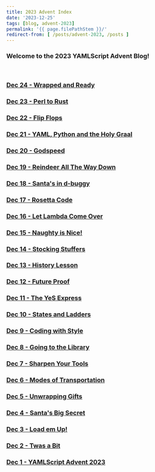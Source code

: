 ```yaml
---
title: 2023 Advent Index
date: '2023-12-25'
tags: [blog, advent-2023]
permalink: '{{ page.filePathStem }}/'
redirect-from: [ /posts/advent-2023, /posts ]
---
```


### Welcome to the 2023 YAMLScript Advent Blog!
<p>&nbsp;</p>

### [Dec 24 - Wrapped and Ready](/posts/advent-2023/dec-24)
### [Dec 23 - Perl to Rust](/posts/advent-2023/dec-23)
### [Dec 22 - Flip Flops](/posts/advent-2023/dec-22)
### [Dec 21 - YAML, Python and the Holy Graal](/posts/advent-2023/dec-21)
### [Dec 20 - Godspeed](/posts/advent-2023/dec-20)
### [Dec 19 - Reindeer All The Way Down](/posts/advent-2023/dec-19)
### [Dec 18 - Santa's in d-buggy](/posts/advent-2023/dec-18)
### [Dec 17 - Rosetta Code](/posts/advent-2023/dec-17)
### [Dec 16 - Let Lambda Come Over](/posts/advent-2023/dec-16)
### [Dec 15 - Naughty is Nice!](/posts/advent-2023/dec-15)
### [Dec 14 - Stocking Stuffers](/posts/advent-2023/dec-14)
### [Dec 13 - History Lesson](/posts/advent-2023/dec-13)
### [Dec 12 - Future Proof](/posts/advent-2023/dec-12)
### [Dec 11 - The YeS Express](/posts/advent-2023/dec-11)
### [Dec 10 - States and Ladders](/posts/advent-2023/dec-10)
### [Dec 9 - Coding with Style](/posts/advent-2023/dec-09)
### [Dec 8 - Going to the Library](/posts/advent-2023/dec-08)
### [Dec 7 - Sharpen Your Tools](/posts/advent-2023/dec-07)
### [Dec 6 - Modes of Transportation](/posts/advent-2023/dec-06)
### [Dec 5 - Unwrapping Gifts](/posts/advent-2023/dec-05)
### [Dec 4 - Santa's Big Secret](/posts/advent-2023/dec-04)
### [Dec 3 - Load em Up!](/posts/advent-2023/dec-03)
### [Dec 2 - Twas a Bit](/posts/advent-2023/dec-02)
### [Dec 1 - YAMLScript Advent 2023](/posts/advent-2023/dec-01)
